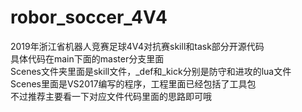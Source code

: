 # robor_soccer_4V4
2019年浙江省机器人竞赛足球4V4对抗赛skill和task部分开源代码  
具体代码在main下面的master分支里面  
Scenes文件夹里面是skill文件，_def和_kick分别是防守和进攻的lua文件  
Scenes里面是VS2017编写的程序，工程里面已经包括了工具包  
不过推荐主要看一下对应文件代码里面的思路即可哦  

